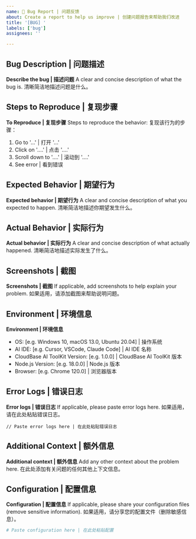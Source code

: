 ```yaml
---
name: 🐛 Bug Report | 问题反馈
about: Create a report to help us improve | 创建问题报告来帮助我们改进
title: '[BUG] '
labels: ['bug']
assignees: ''

---
```


## Bug Description | 问题描述
**Describe the bug | 描述问题**
A clear and concise description of what the bug is.
清晰简洁地描述问题是什么。

## Steps to Reproduce | 复现步骤
**To Reproduce | 复现步骤**
Steps to reproduce the behavior:
复现该行为的步骤：

1. Go to '...' | 打开 '...'
2. Click on '....' | 点击 '....'
3. Scroll down to '....' | 滚动到 '....'
4. See error | 看到错误

## Expected Behavior | 期望行为
**Expected behavior | 期望行为**
A clear and concise description of what you expected to happen.
清晰简洁地描述你期望发生什么。

## Actual Behavior | 实际行为
**Actual behavior | 实际行为**
A clear and concise description of what actually happened.
清晰简洁地描述实际发生了什么。

## Screenshots | 截图
**Screenshots | 截图**
If applicable, add screenshots to help explain your problem.
如果适用，请添加截图来帮助说明问题。

## Environment | 环境信息
**Environment | 环境信息**
- OS: [e.g. Windows 10, macOS 13.0, Ubuntu 20.04] | 操作系统
- AI IDE: [e.g. Cursor, VSCode, Claude Code] | AI IDE 名称
- CloudBase AI ToolKit Version: [e.g. 1.0.0] | CloudBase AI ToolKit 版本
- Node.js Version: [e.g. 18.0.0] | Node.js 版本
- Browser: [e.g. Chrome 120.0] | 浏览器版本

## Error Logs | 错误日志
**Error logs | 错误日志**
If applicable, please paste error logs here.
如果适用，请在此处粘贴错误日志。

```
// Paste error logs here | 在此处粘贴错误日志
```

## Additional Context | 额外信息
**Additional context | 额外信息**
Add any other context about the problem here.
在此处添加有关问题的任何其他上下文信息。

## Configuration | 配置信息
**Configuration | 配置信息**
If applicable, please share your configuration files (remove sensitive information).
如果适用，请分享您的配置文件（删除敏感信息）。

```yaml
# Paste configuration here | 在此处粘贴配置
```